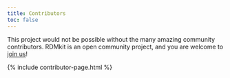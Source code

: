 ```yaml
---
title: Contributors
toc: false
---
```


This project would not be possible without the many amazing community contributors. RDMkit is an open community project, and you are welcome to [join us](how_to_contribute)!

{% include contributor-page.html %}
